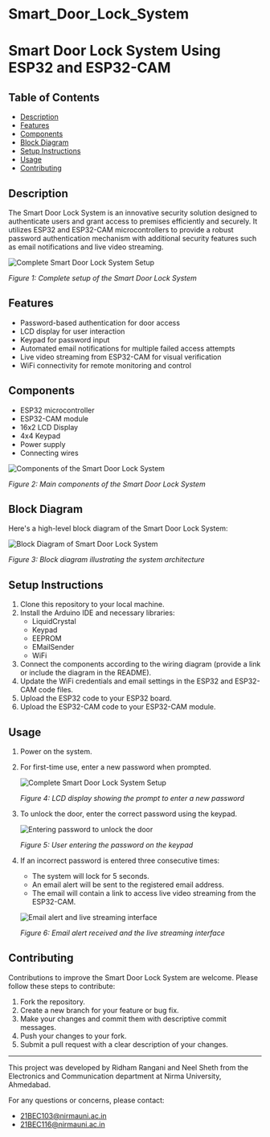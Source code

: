 # Smart_Door_Lock_System
# Smart Door Lock System Using ESP32 and ESP32-CAM

## Table of Contents
- [Description](#description)
- [Features](#features)
- [Components](#components)
- [Block Diagram](#block-diagram)
- [Setup Instructions](#setup-instructions)
- [Usage](#usage)
- [Contributing](#contributing)

## Description
The Smart Door Lock System is an innovative security solution designed to authenticate users and grant access to premises efficiently and securely. It utilizes ESP32 and ESP32-CAM microcontrollers to provide a robust password authentication mechanism with additional security features such as email notifications and live video streaming.

![Complete Smart Door Lock System Setup](https://github.com/user-attachments/assets/97729ab6-04f7-4e35-a065-5c3d9a296c21)

*Figure 1: Complete setup of the Smart Door Lock System*

## Features
- Password-based authentication for door access
- LCD display for user interaction
- Keypad for password input
- Automated email notifications for multiple failed access attempts
- Live video streaming from ESP32-CAM for visual verification
- WiFi connectivity for remote monitoring and control

## Components
- ESP32 microcontroller
- ESP32-CAM module
- 16x2 LCD Display
- 4x4 Keypad
- Power supply
- Connecting wires

![Components of the Smart Door Lock System](https://github.com/user-attachments/assets/0ca7712d-2f13-4f6d-9a5b-315b49222625)

*Figure 2: Main components of the Smart Door Lock System*

## Block Diagram
Here's a high-level block diagram of the Smart Door Lock System:

![Block Diagram of Smart Door Lock System](https://github.com/user-attachments/assets/10cfd900-f18b-45ae-884c-d68b597a054a)

*Figure 3: Block diagram illustrating the system architecture*

## Setup Instructions
1. Clone this repository to your local machine.
2. Install the Arduino IDE and necessary libraries:
   - LiquidCrystal
   - Keypad
   - EEPROM
   - EMailSender
   - WiFi
3. Connect the components according to the wiring diagram (provide a link or include the diagram in the README).
4. Update the WiFi credentials and email settings in the ESP32 and ESP32-CAM code files.
5. Upload the ESP32 code to your ESP32 board.
6. Upload the ESP32-CAM code to your ESP32-CAM module.

## Usage
1. Power on the system.
2. For first-time use, enter a new password when prompted.
   
   ![Complete Smart Door Lock System Setup](https://github.com/user-attachments/assets/97729ab6-04f7-4e35-a065-5c3d9a296c21)
   
   *Figure 4: LCD display showing the prompt to enter a new password*
     
3. To unlock the door, enter the correct password using the keypad.
   
   ![Entering password to unlock the door](https://github.com/user-attachments/assets/611b3408-e51e-4165-8588-b4e545b4ccbe)
   
   *Figure 5: User entering the password on the keypad*

4. If an incorrect password is entered three consecutive times:
   - The system will lock for 5 seconds.
   - An email alert will be sent to the registered email address.
   - The email will contain a link to access live video streaming from the ESP32-CAM.
     
   ![Email alert and live streaming interface](https://github.com/user-attachments/assets/bf672343-9305-4d0f-b631-756d865a84ec)
   
   *Figure 6: Email alert received and the live streaming interface*
 
## Contributing
Contributions to improve the Smart Door Lock System are welcome. Please follow these steps to contribute:
1. Fork the repository.
2. Create a new branch for your feature or bug fix.
3. Make your changes and commit them with descriptive commit messages.
4. Push your changes to your fork.
5. Submit a pull request with a clear description of your changes.

---

This project was developed by Ridham Rangani and Neel Sheth from the Electronics and Communication department at Nirma University, Ahmedabad.

For any questions or concerns, please contact:
- 21BEC103@nirmauni.ac.in
- 21BEC116@nirmauni.ac.in
